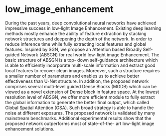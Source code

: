# low_image_enhancement

During the past years, deep convolutional neural networks have achieved impressive success in low-light Image Enhancement. Existing deep learning methods mostly enhance the ability of feature extraction by stacking network structures and deepening the depth of the network. In order to reduce inference time while fully extracting local features and global features. Inspired by SGN, we propose an Attention based Broadly Self- guided Network (ABSGN) for real world low-light image Enhancement. 
The basic structure of ABSGN is a top- down self-guidance architecture which is able to efficiently incorporate multi-scale information and extract good local features to recover clean images. Moreover, such a structure requires a smaller number of parameters and enables us to achieve better effectiveness than U-Net structure. In addition, the proposed network comprises several multi-level guided Dense Blocks (MGDB) which can be viewed as a novel extension of Dense block in feature space. 
At the lowest resolution level of ABSGN, we offer more efficient module to fully extract the global information to generate the better final output, which called Global Spatial Attention (GSA). Such broad strategy is able to handle the noise at different exposures. The proposed network is validated by many mainstream benchmarks. Additional experimental results show that the proposed network outperforms most of state-of-the- art low-light image enhancement solutions.
